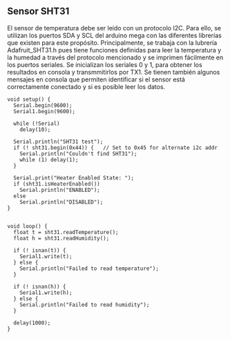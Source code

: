 ## Sensor SHT31
El sensor de temperatura debe ser leído con un protocolo I2C. Para ello, se utilizan los puertos SDA y SCL del arduino mega con las diferentes librerías que existen para este propósito. Principalmente, se trabaja con la lubrería Adafruit_SHT31.h pues tiene funciones definidas para leer la temperatura y la humedad a través del protocolo mencionado y se imprimen fácilmente en los puertos seriales. Se inicializan los seriales 0 y 1, para obtener los resultados en consola y transmmitirlos por TX1. Se tienen también algunos mensajes en consola que permiten identificar si el sensor está correctamente conectado y si es posible leer los datos. 

``` clike
void setup() {
  Serial.begin(9600);
  Serial1.begin(9600);

  while (!Serial)
    delay(10);     

  Serial.println("SHT31 test");
  if (! sht31.begin(0x44)) {   // Set to 0x45 for alternate i2c addr
    Serial.println("Couldn't find SHT31");
    while (1) delay(1);
  }

  Serial.print("Heater Enabled State: ");
  if (sht31.isHeaterEnabled())
    Serial.println("ENABLED");
  else
    Serial.println("DISABLED");
}


void loop() {
  float t = sht31.readTemperature();
  float h = sht31.readHumidity();

  if (! isnan(t)) {  
    Serial1.write(t);
  } else { 
    Serial.println("Failed to read temperature");
  }
  
  if (! isnan(h)) {  
    Serial1.write(h);
  } else { 
    Serial.println("Failed to read humidity");
  }

  delay(1000);
}
```

